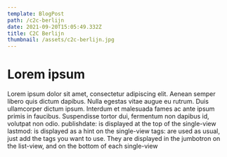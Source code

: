 ```yaml
---
template: BlogPost
path: /c2c-berlijn
date: 2021-09-20T15:05:49.332Z
title: C2C Berlijn
thumbnail: /assets/c2c-berlijn.jpg
---
```

# Lorem ipsum
Lorem ipsum dolor sit amet, consectetur adipiscing elit. Aenean semper libero quis dictum dapibus. Nulla egestas vitae augue eu rutrum. Duis ullamcorper dictum ipsum. Interdum et malesuada fames ac ante ipsum primis in faucibus. Suspendisse tortor dui, fermentum non dapibus id, volutpat non odio.
publishdate: is displayed at the top of the single-view
lastmod: is displayed as a hint on the single-view
tags: are used as usual, just add the tags you want to use. They are displayed in the jumbotron on the list-view, and on the bottom of each single-view


